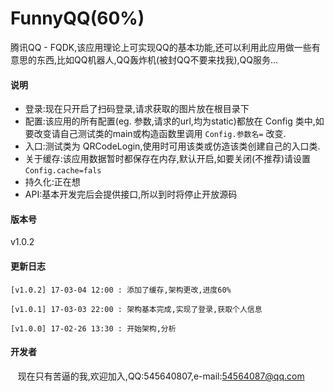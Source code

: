 # FunnyQQ(60%)
腾讯QQ - FQDK,该应用理论上可实现QQ的基本功能,还可以利用此应用做一些有意思的东西,比如QQ机器人,QQ轰炸机(被封QQ不要来找我),QQ服务...
#### 说明<br>

* 登录:现在只开启了扫码登录,请求获取的图片放在根目录下
* 配置:该应用的所有配置(eg. 参数,请求的url,均为static)都放在 Config 类中,如要改变请自己测试类的main或构造函数里调用 `Config.参数名=` 改变.
* 入口:测试类为 QRCodeLogin,使用时可用该类或仿造该类创建自己的入口类.
* 关于缓存:该应用数据暂时都保存在内存,默认开启,如要关闭(不推荐)请设置`Config.cache=fals`
* 持久化:正在想
* API:基本开发完后会提供接口,所以到时将停止开放源码

#### 版本号<br>
v1.0.2<br>

#### 更新日志<br>
    [v1.0.2] 17-03-04 12:00 : 添加了缓存,架构更改,进度60%
    
    [v1.0.1] 17-03-03 22:00 : 架构基本完成,实现了登录,获取个人信息
    
    [v1.0.0] 17-02-26 13:30 : 开始架构,分析
    
#### 开发者<br>
    现在只有苦逼的我,欢迎加入,QQ:545640807,e-mail:54564087@qq.com
